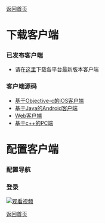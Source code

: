 [返回首页](README.md#本文的目录)


# 下载客户端

### 已发布客户端

* 请在[这里](https://i.startalk.im/home/#/download)下载各平台最新版本客户端

### 客户端源码
* [基于Objective-c的iOS客户端](https://github.com/startalkIM/imsdk-ios)
* [基于Java的Android客户端](https://github.com/startalkIM/imsdk-android)
* [Web客户端](https://github.com/startalkIM/startalk_web)
* [基于c++的PC端](https://github.com/startalkIM/startalk_pc)

# 配置客户端

### 配置导航


### 登录


[![观看视频](https://raw.github.com/GabLeRoux/WebMole/master/ressources/WebMole_Youtube_Video.png)](https://qim.qunar.com/download/579957553ef9f92da20a3d8ac296acc1.mp4)

[返回首页](README.md#本文的目录)